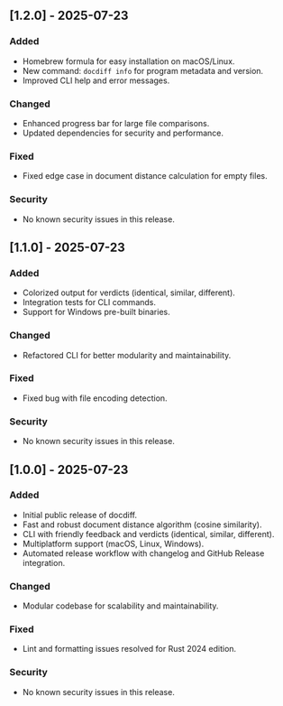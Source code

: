 
## [1.2.0] - 2025-07-23

### Added
- Homebrew formula for easy installation on macOS/Linux.
- New command: `docdiff info` for program metadata and version.
- Improved CLI help and error messages.

### Changed
- Enhanced progress bar for large file comparisons.
- Updated dependencies for security and performance.

### Fixed
- Fixed edge case in document distance calculation for empty files.

### Security
- No known security issues in this release.

## [1.1.0] - 2025-07-23

### Added
- Colorized output for verdicts (identical, similar, different).
- Integration tests for CLI commands.
- Support for Windows pre-built binaries.

### Changed
- Refactored CLI for better modularity and maintainability.

### Fixed
- Fixed bug with file encoding detection.

### Security
- No known security issues in this release.

## [1.0.0] - 2025-07-23

### Added
- Initial public release of docdiff.
- Fast and robust document distance algorithm (cosine similarity).
- CLI with friendly feedback and verdicts (identical, similar, different).
- Multiplatform support (macOS, Linux, Windows).
- Automated release workflow with changelog and GitHub Release integration.

### Changed
- Modular codebase for scalability and maintainability.

### Fixed
- Lint and formatting issues resolved for Rust 2024 edition.

### Security
- No known security issues in this release.
